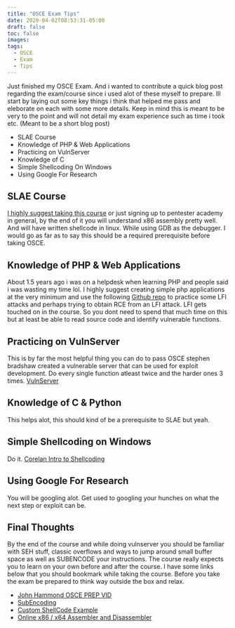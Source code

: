 ```yaml
---
title: "OSCE Exam Tips"
date: 2020-04-02T08:53:31-05:00
draft: false
toc: false
images:
tags:
  - OSCE
  - Exam
  - Tips
---
```


Just finished my OSCE Exam. And i wanted to contribute a quick blog post regarding the exam/course since i used alot of these myself to prepare. Ill start by laying out some key things i think that helped me pass and eleborate on each with some more details. Keep in mind this is meant to be very to the point and will not detail my exam experience such as time i took etc. (Meant to be a short blog post)

* SLAE Course
* Knowledge of PHP & Web Applications
* Practicing on VulnServer
* Knowledge of C
* Simple Shellcoding On Windows
* Using Google For Research


## SLAE Course

[I highly suggest taking this course](https://www.pentesteracademy.com/course?id=3) or just signing up to pentester academy in general, by the end of it you will understand x86 assembly pretty well. And will have written shellcode in linux. While using GDB as the debugger. I would go as far as to say this should be a required prerequisite before taking OSCE.

## Knowledge of PHP & Web Applications
About 1.5 years ago i was on a helpdesk when learning PHP and people said i was wasting my time lol. I highly suggest creating simple php applications at the very minimum and use the following [Github repo](https://github.com/paralax/lfi-labs) to practice some LFI attacks and perhaps trying to obtain RCE from an LFI attack. LFI gets touched on in the course. So you dont need to spend that much time on this but at least be able to read source code and identify vulnerable functions.


## Practicing on VulnServer
This is by far the most helpful thing you can do to pass OSCE stephen bradshaw created a vulnerable server that can be used for exploit development. Do every single function atleast twice and the harder ones 3 times.
[VulnServer](https://github.com/stephenbradshaw/vulnserver)

## Knowledge of C & Python
This helps alot, this should kind of be a prerequisite to SLAE but yeah.

## Simple Shellcoding on Windows
Do it. [Corelan Intro to Shellcoding](https://www.corelan.be/index.php/2010/02/25/exploit-writing-tutorial-part-9-introduction-to-win32-shellcoding/)

## Using Google For Research
You will be googling alot. Get used to googling your hunches on what the next step or exploit can be.

## Final Thoughts
By the end of the course and while doing vulnserver you should be familiar with SEH stuff, classic overflows and ways to jump around small buffer space as well as SUBENCODE your instructions. The course really expects you to learn on your own before and after the course. I have some links below that you should bookmark while taking the course. Before you take the exam be prepared to think way outside the box and relax.


* [John Hammond OSCE PREP VID](https://www.youtube.com/watch?v=0n3Li63PwnQ)
* [SubEncoding](http://vellosec.net/2018/08/carving-shellcode-using-restrictive-character-sets/)
* [Custom ShellCode Example](http://www.gosecure.it/blog/art/452/sec/create-a-custom-shellcode-using-system-function/)
* [Online x86 / x64 Assembler and Disassembler](https://defuse.ca/online-x86-assembler.htm)